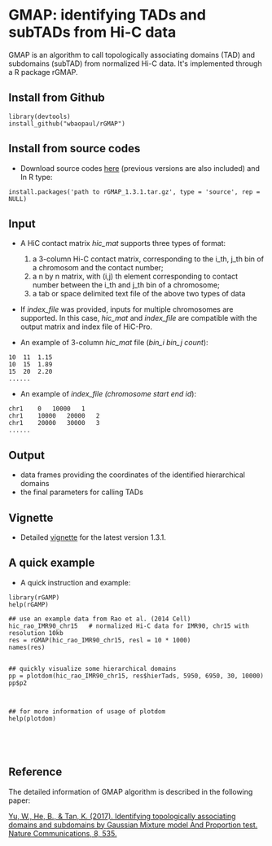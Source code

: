 # GMAP: identifying TADs and subTADs from Hi-C data

GMAP is an algorithm to call topologically associating domains (TAD) and subdomains (subTAD) from normalized Hi-C data.
It's implemented through a R package rGMAP.


## Install from Github 
```
library(devtools)
install_github("wbaopaul/rGMAP")
```

## Install from source codes

* Download source codes [here](https://www.dropbox.com/sh/27es1vimtf5745t/AADLhBXE_wgrUIlnDS0LWpqYa?dl=0) (previous versions are also included)
and In R type:
 
```
install.packages('path to rGMAP_1.3.1.tar.gz', type = 'source', rep = NULL)
```
## Input
* A HiC contact matrix *hic_mat* supports three types of format: 
  1. a 3-column Hi-C contact matrix, corresponding to the i_th, j_th bin of a chromosom and the contact number; 
  2. a n by n matrix, with (i,j) th element corresponding to contact number between the i_th and j_th bin of a chromosome;
  3. a tab or space delimited text file of the above two types of data
  
* If *index_file* was provided, inputs for multiple chromosomes are supported. In this case, *hic_mat* and *index_file* are compatible with the output matrix
and index file of HiC-Pro.

* An example of 3-column *hic_mat* file (*bin_i bin_j count*):

```
10	11	1.15
10	15	1.89
15	20	2.20
......
```

* An example of *index_file (chromosome start end id*):

```
chr1	0	10000	1
chr1	10000	20000	2
chr1	20000	30000	3
......
```

## Output
  * data frames providing the coordinates of the identified hierarchical domains
  * the final parameters for calling TADs

## Vignette
* Detailed [vignette](https://www.dropbox.com/s/n0bsr80fvmi1tp4/rGMAP-vignette.html?dl=0) for the latest version 1.3.1.

## A quick example
* A quick instruction and example:

```
library(rGAMP)
help(rGAMP)

## use an example data from Rao et al. (2014 Cell)
hic_rao_IMR90_chr15   # normalized Hi-C data for IMR90, chr15 with resolution 10kb
res = rGMAP(hic_rao_IMR90_chr15, resl = 10 * 1000)
names(res)


## quickly visualize some hierarchical domains
pp = plotdom(hic_rao_IMR90_chr15, res$hierTads, 5950, 6950, 30, 10000)
pp$p2



## for more information of usage of plotdom
help(plotdom)





```

## Reference
The detailed information of GMAP algorithm is described in the following paper:

[Yu, W., He, B., & Tan, K. (2017). Identifying topologically associating domains and subdomains by Gaussian Mixture model And Proportion test. Nature Communications, 8, 535. ](http://doi.org/10.1038/s41467-017-00478-8)


